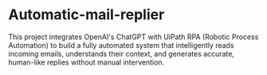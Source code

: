 # Automatic-mail-replier
This project integrates OpenAI's ChatGPT with UiPath RPA (Robotic Process Automation) to build a fully automated system that intelligently reads incoming emails, understands their context, and generates accurate, human-like replies without manual intervention.
